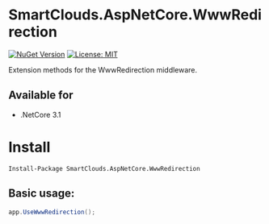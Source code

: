 # SmartClouds.AspNetCore.WwwRedirection

[![NuGet Version](https://img.shields.io/nuget/v/Serilog.Sinks.TelegramBot.svg?style=flat)](https://www.nuget.org/packages/SmartClouds.AspNetCore.WwwRedirection/)
[![License: MIT](https://img.shields.io/badge/License-MIT-blue.svg)](https://raw.githubusercontent.com/Cyrus-Sushiant/SmartClouds.AspNetCore.WwwRedirection/master/LICENSE)

Extension methods for the WwwRedirection middleware.

## Available for
* .NetCore 3.1

# Install
```
Install-Package SmartClouds.AspNetCore.WwwRedirection
```

## Basic usage:
```csharp
app.UseWwwRedirection();
```
